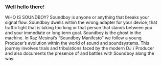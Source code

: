 ### Well hello there!
WHO IS SOUNDBOY?
Soundboy is anyone or anything that breaks your signal flow. Soundboy dwells within the wrong adapter for your device, that traffic light that is taking too long or that person that stands between you and your immediate or long term goal.  Soundboy is the ghost in the machine.  In Raz Mesinai’s “Soundboy Manifesto” we follow a young Producer’s evolution within the world of sound and soundsystems.  This journey involves trials and tribulations faced by the modern DJ / Producer and also documents the presence of and battles with Soundboy along the way.
